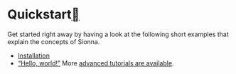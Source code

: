 
# Quickstart<a class="headerlink" href="https://nvlabs.github.io/sionna/#quickstart" title="Permalink to this headline"></a>

Get started right away by having a look at the following short examples that explain the concepts of Sionna.

- <a class="reference internal" href="https://nvlabs.github.io/sionna/installation.html">Installation</a>
- <a class="reference internal" href="https://nvlabs.github.io/sionna/examples/Hello_World.html">“Hello, world!”</a>
More <a class="reference internal" href="https://nvlabs.github.io/sionna/tutorials.html">advanced tutorials are available</a>.